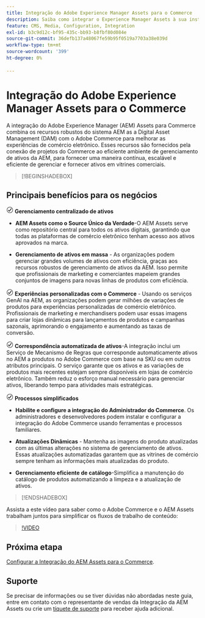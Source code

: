 ```yaml
---
title: Integração do Adobe Experience Manager Assets para o Commerce
description: Saiba como integrar o Experience Manager Assets à sua instância  [!DNL Commerce]  para acessar inúmeros ativos de mídia para usar em sua loja.
feature: CMS, Media, Configuration, Integration
exl-id: b3c9d12c-bf95-435c-bb93-b8fbf80d084e
source-git-commit: 36defb137a48067fe59b95f0519a7703a38e039d
workflow-type: tm+mt
source-wordcount: '399'
ht-degree: 0%

---
```


# Integração do Adobe Experience Manager Assets para o Commerce

A integração do Adobe Experience Manager (AEM) Assets para Commerce combina os recursos robustos do sistema AEM as a Digital Asset Management (DAM) com o Adobe Commerce para melhorar as experiências de comércio eletrônico. Esses recursos são fornecidos pela conexão de projetos do Commerce ao eficiente ambiente de gerenciamento de ativos da AEM, para fornecer uma maneira contínua, escalável e eficiente de gerenciar e fornecer ativos em vitrines comerciais.

>[!BEGINSHADEBOX]

## Principais benefícios para os negócios

![verificar](assets/icon-check.png) **Gerenciamento centralizado de ativos**

- **AEM Assets como o Source Único da Verdade**-O AEM Assets serve como repositório central para todos os ativos digitais, garantindo que todas as plataformas de comércio eletrônico tenham acesso aos ativos aprovados na marca.

- **Gerenciamento de ativos em massa** - As organizações podem gerenciar grandes volumes de ativos com eficiência, graças aos recursos robustos de gerenciamento de ativos da AEM. Isso permite que profissionais de marketing e comerciantes mapeiem grandes conjuntos de imagens para novas linhas de produtos com eficiência.

![verificação](assets/icon-check.png) **Experiências personalizadas com o Commerce** - Usando os serviços GenAI na AEM, as organizações podem gerar milhões de variações de produtos para experiências personalizadas de comércio eletrônico. Profissionais de marketing e merchandisers podem usar essas imagens para criar lojas dinâmicas para lançamentos de produtos e campanhas sazonais, aprimorando o engajamento e aumentando as taxas de conversão.

![verificar](assets/icon-check.png) **Correspondência automatizada de ativos**-A integração inclui um Serviço de Mecanismo de Regras que corresponde automaticamente ativos no AEM a produtos no Adobe Commerce com base na SKU ou em outros atributos principais. O serviço garante que os ativos e as variações de produtos mais recentes estejam sempre disponíveis em lojas de comércio eletrônico. Também reduz o esforço manual necessário para gerenciar ativos, liberando tempo para atividades mais estratégicas.

![verificar](assets/icon-check.png) **Processos simplificados**

- **Habilite e configure a integração do Administrador do Commerce**. Os administradores e desenvolvedores podem instalar e configurar a integração do Adobe Commerce usando ferramentas e processos familiares.

- **Atualizações Dinâmicas** - Mantenha as imagens do produto atualizadas com as últimas alterações no sistema de gerenciamento de ativos. Essas atualizações automatizadas garantem que as vitrines de comércio sempre tenham as informações mais atualizadas do produto.

- **Gerenciamento eficiente de catálogo**-Simplifica a manutenção do catálogo de produtos automatizando a limpeza e a atualização de ativos.

>[!ENDSHADEBOX]

Assista a este vídeo para saber como o Adobe Commerce e o AEM Assets trabalham juntos para simplificar os fluxos de trabalho de conteúdo:

>[!VIDEO](https://video.tv.adobe.com/v/3447888?captions=por_br)

## Próxima etapa

[Configurar a Integração do AEM Assets para o Commerce](aem-assets-getting-started.md).

## Suporte

Se precisar de informações ou se tiver dúvidas não abordadas neste guia, entre em contato com o representante de vendas da Integração da AEM Assets ou crie um [tíquete de suporte](https://experienceleague.adobe.com/docs/commerce-knowledge-base/kb/help-center-guide/magento-help-center-user-guide.html?lang=pt-BR#submit-ticket) para receber ajuda adicional.
